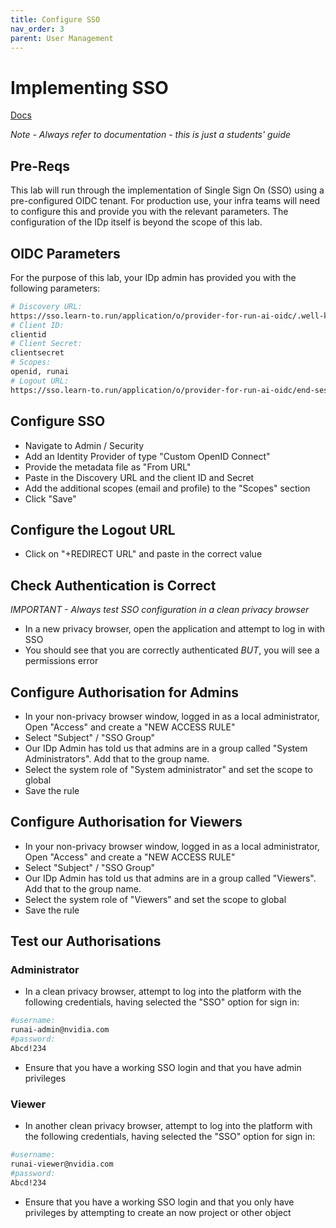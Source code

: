 ```yaml
---
title: Configure SSO
nav_order: 3
parent: User Management
---
```


# Implementing SSO

<span class="fs-3">
  <a href="https://docs.run.ai/v2.20/admin/authentication/authentication-overview/" class="btn" target="_blank" rel="noopener">Docs</a>
</span>

*Note - Always refer to documentation - this is just a students' guide*

## Pre-Reqs

This lab will run through the implementation of Single Sign On (SSO) using a pre-configured OIDC tenant. For production use, your infra teams will need to configure this and provide you with the relevant parameters. The configuration of the IDp itself is beyond the scope of this lab.

## OIDC Parameters

For the purpose of this lab, your IDp admin has provided you with the following parameters:

```bash
# Discovery URL:        
https://sso.learn-to.run/application/o/provider-for-run-ai-oidc/.well-known/openid-configuration
# Client ID:
clientid
# Client Secret:
clientsecret
# Scopes:
openid, runai
# Logout URL:
https://sso.learn-to.run/application/o/provider-for-run-ai-oidc/end-session/
```

## Configure SSO

- Navigate to Admin / Security
- Add an Identity Provider of type "Custom OpenID Connect"
- Provide the metadata file as "From URL"
- Paste in the Discovery URL and the client ID and Secret
- Add the additional scopes (email and profile) to the "Scopes" section
- Click "Save"

## Configure the Logout URL

- Click on "+REDIRECT URL" and paste in the correct value

## Check Authentication is Correct

*IMPORTANT - Always test SSO configuration in a clean privacy browser*

- In a new privacy browser, open the application and attempt to log in with SSO
- You should see that you are correctly authenticated *BUT*, you will see a permissions error

## Configure Authorisation for Admins

- In your non-privacy browser window, logged in as a local administrator, Open "Access" and create a "NEW ACCESS RULE"
- Select "Subject" / "SSO Group"
- Our IDp Admin has told us that admins are in a group called "System Administrators". Add that to the group name.
- Select the system role of "System administrator" and set the scope to global
- Save the rule

## Configure Authorisation for Viewers

- In your non-privacy browser window, logged in as a local administrator, Open "Access" and create a "NEW ACCESS RULE"
- Select "Subject" / "SSO Group"
- Our IDp Admin has told us that admins are in a group called "Viewers". Add that to the group name.
- Select the system role of "Viewers" and set the scope to global
- Save the rule

## Test our Authorisations

### Administrator

- In a clean privacy browser, attempt to log into the platform with the following credentials, having selected the "SSO" option for sign in:

```bash
#username:
runai-admin@nvidia.com
#password:
Abcd!234
```

- Ensure that you have a working SSO login and that you have admin privileges

### Viewer

- In another clean privacy browser, attempt to log into the platform with the following credentials, having selected the "SSO" option for sign in:

```bash
#username:
runai-viewer@nvidia.com
#password:
Abcd!234
```

- Ensure that you have a working SSO login and that you only have privileges by attempting to create an now project or other object
  